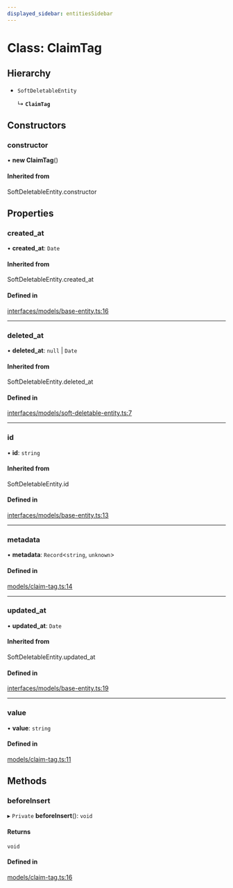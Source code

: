 ```yaml
---
displayed_sidebar: entitiesSidebar
---
```


# Class: ClaimTag

## Hierarchy

- `SoftDeletableEntity`

  ↳ **`ClaimTag`**

## Constructors

### constructor

• **new ClaimTag**()

#### Inherited from

SoftDeletableEntity.constructor

## Properties

### created\_at

• **created\_at**: `Date`

#### Inherited from

SoftDeletableEntity.created\_at

#### Defined in

[interfaces/models/base-entity.ts:16](https://github.com/chiubaca/medusa/blob/5abd48900/packages/medusa/src/interfaces/models/base-entity.ts#L16)

___

### deleted\_at

• **deleted\_at**: ``null`` \| `Date`

#### Inherited from

SoftDeletableEntity.deleted\_at

#### Defined in

[interfaces/models/soft-deletable-entity.ts:7](https://github.com/chiubaca/medusa/blob/5abd48900/packages/medusa/src/interfaces/models/soft-deletable-entity.ts#L7)

___

### id

• **id**: `string`

#### Inherited from

SoftDeletableEntity.id

#### Defined in

[interfaces/models/base-entity.ts:13](https://github.com/chiubaca/medusa/blob/5abd48900/packages/medusa/src/interfaces/models/base-entity.ts#L13)

___

### metadata

• **metadata**: `Record`<`string`, `unknown`\>

#### Defined in

[models/claim-tag.ts:14](https://github.com/chiubaca/medusa/blob/5abd48900/packages/medusa/src/models/claim-tag.ts#L14)

___

### updated\_at

• **updated\_at**: `Date`

#### Inherited from

SoftDeletableEntity.updated\_at

#### Defined in

[interfaces/models/base-entity.ts:19](https://github.com/chiubaca/medusa/blob/5abd48900/packages/medusa/src/interfaces/models/base-entity.ts#L19)

___

### value

• **value**: `string`

#### Defined in

[models/claim-tag.ts:11](https://github.com/chiubaca/medusa/blob/5abd48900/packages/medusa/src/models/claim-tag.ts#L11)

## Methods

### beforeInsert

▸ `Private` **beforeInsert**(): `void`

#### Returns

`void`

#### Defined in

[models/claim-tag.ts:16](https://github.com/chiubaca/medusa/blob/5abd48900/packages/medusa/src/models/claim-tag.ts#L16)
